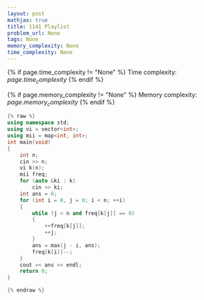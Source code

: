 ```yaml
---
layout: post
mathjax: true
title: 1141 Playlist
problem_url: None
tags: None
memory_complexity: None
time_complexity: None
---
```




{% if page.time_complexity != "None" %}
Time complexity: ${{ page.time_complexity }}$
{% endif %}

{% if page.memory_complexity != "None" %}
Memory complexity: ${{ page.memory_complexity }}$
{% endif %}

```cpp
{% raw %}
using namespace std;
using vi = vector<int>;
using mii = map<int, int>;
int main(void)
{
    int n;
    cin >> n;
    vi k(n);
    mii freq;
    for (auto &ki : k)
        cin >> ki;
    int ans = 0;
    for (int i = 0, j = 0; i < n; ++i)
    {
        while (j < n and freq[k[j]] == 0)
        {
            ++freq[k[j]];
            ++j;
        }
        ans = max(j - i, ans);
        freq[k[i]]--;
    }
    cout << ans << endl;
    return 0;
}

{% endraw %}
```